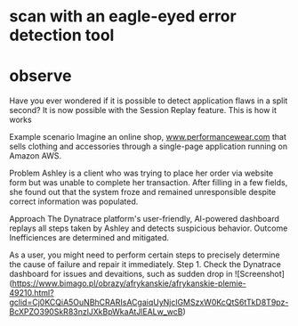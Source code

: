 # scan  with an eagle-eyed error detection tool
# observe 

Have you ever wondered if it is possible to detect application flaws in a split second? It is now possible with the Session Replay feature.
This is how it works

  Example scenario
  Imagine an online shop, www.performancewear.com that sells clothing and accessories through a single-page application running on Amazon AWS.
  
  Problem
  Ashley is a client who was trying to place her order via website form but was unable to complete her transaction. After filling in a few fields, she found out that the system  froze and remained unresponsible despite correct information was populated. 
  
  Approach
  The Dynatrace platform's user-friendly, AI-powered dashboard replays all steps taken by Ashley and detects suspicious behavior. 
  Outcome
 Inefficiences are determined and mitigated.
 
As a user, you might need to perform certain steps to precisely determine the cause of failure and repair it immediately.
 Step 1. Check the Dynatrace dashboard for issues and devaitions, such as sudden drop in 
![Screenshot] (https://www.bimago.pl/obrazy/afrykanskie/afrykanskie-plemie-49210.html?gclid=Cj0KCQiA5OuNBhCRARIsACgaiqUyNjclGMSzxW0KcQtS6tTkD8T9pz-BcXPZO390SkR83nzlJXkBpWkaAtJlEALw_wcB)
